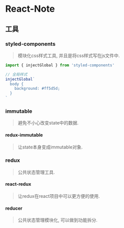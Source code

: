 # React-Note

## 工具

### styled-components

> 模块化css样式工具, 并且是将css样式写在js文件中.

```javascript
import { injectGlobal } from 'styled-components'

// 全局样式
injectGlobal`
  body {
    background: #ff5d5d;
  }
`
```

### immutable

> 避免不小心改变state中的数据.

#### redux-immutable

> 让state本身变成immutable对象.

### redux

> 公共状态管理工具.

#### react-redux

> 让redux在react项目中可以更方便的使用.

#### reducer

> 公共状态管理模块化, 可以做到功能拆分.

